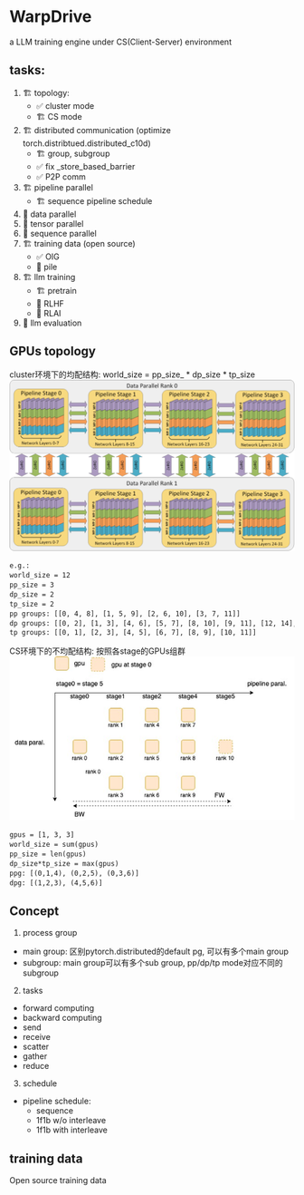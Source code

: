 # WarpDrive
a LLM training engine under CS(Client-Server) environment

## tasks:
1. :building_construction: topology:
	- :white_check_mark: cluster mode
	- :building_construction: CS mode
2. :building_construction: distributed communication (optimize torch.distribtued.distributed_c10d)
	- :building_construction: group, subgroup
	- :white_check_mark: fix _store_based_barrier
	- :white_check_mark: P2P comm
3. :building_construction: pipeline parallel 
	- :building_construction: sequence pipeline schedule
4. :stop_sign: data parallel
5. :stop_sign: tensor parallel
6. :stop_sign: sequence parallel
7. :building_construction: training data (open source)
	- :white_check_mark: OIG
	- :stop_sign: pile
8. :building_construction: llm training
	- :building_construction: pretrain
	- :stop_sign: RLHF
	- :stop_sign: RLAI
9. :stop_sign: llm evaluation


## GPUs topology
cluster环境下的均配结构: world_size = pp_size_ * dp_size * tp_size
![avatar](./docs/imgs/3D.jpg)

```xml
e.g.: 
world_size = 12
pp_size = 3
dp_size = 2
tp_size = 2
pp groups: [[0, 4, 8], [1, 5, 9], [2, 6, 10], [3, 7, 11]]
dp groups: [[0, 2], [1, 3], [4, 6], [5, 7], [8, 10], [9, 11], [12, 14], [13, 15]]
tp groups: [[0, 1], [2, 3], [4, 5], [6, 7], [8, 9], [10, 11]]
```


CS环境下的不均配结构: 按照各stage的GPUs组群
![avatar](./docs/imgs/hetero.jpg)
```xml
gpus = [1, 3, 3]
world_size = sum(gpus)
pp_size = len(gpus)
dp_size*tp_size = max(gpus)
ppg: [(0,1,4), (0,2,5), (0,3,6)]
dpg: [(1,2,3), (4,5,6)]
```

## Concept
1. process group
- main group: 区别pytorch.distributed的default pg, 可以有多个main group
- subgroup: main group可以有多个sub group, pp/dp/tp mode对应不同的subgroup

2. tasks
- forward computing
- backward computing
- send 
- receive
- scatter
- gather
- reduce

3. schedule
- pipeline schedule: 
	- sequence 
	- 1f1b w/o interleave
	- 1f1b with interleave

## training data
Open source training data
